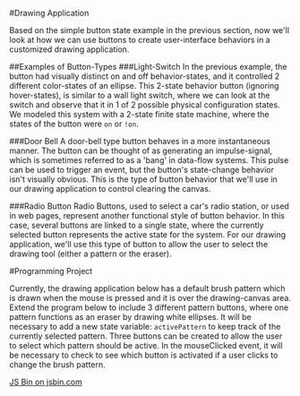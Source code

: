 #Drawing Application

Based on the simple button state example in the previous section, now we'll look at how we can use buttons to create user-interface behaviors in a customized drawing application.

##Examples of Button-Types
###Light-Switch
In the previous example, the button had visually distinct on and off behavior-states, and it controlled 2 different color-states of an ellipse. This 2-state behavior button (ignoring hover-states), is similar to a wall light switch, where we can look at the switch and observe that it in 1 of 2 possible physical configuration states.  We modeled this system with a 2-state finite state machine, where the states of the button were `on` or `!on`. 

###Door Bell
A door-bell type button behaves in a more instantaneous manner. The button can be thought of as generating an impulse-signal, which is sometimes referred to as a 'bang' in data-flow systems.  This pulse can be used to trigger an event, but the button's state-change behavior isn't visually obvious.  This is the type of button behavior that we'll use in our drawing application to control clearing the canvas.  

###Radio Button
Radio Buttons, used to select a car's radio station, or used in web pages, represent another functional style of button behavior.  In this case, several buttons are linked to a single state, where the currently selected button represents the active state for the system.  For our drawing application, we'll use this type of button to allow the user to select the drawing tool (either a pattern or the eraser).  

#Programming Project

Currently, the drawing application below has a default brush pattern which is drawn when the mouse is pressed and it is over the drawing-canvas area.  Extend the program below to include 3 different pattern buttons, where one pattern functions as an eraser by drawing white ellipses.   It will be necessary to add a new state variable: ``activePattern`` to keep track of the currently selected pattern. Three buttons can be created to allow the user to select which pattern should be active.  In the mouseClicked event, it will be necessary to check to see which button is activated if a user clicks to change the brush pattern.  


<a class="jsbin-embed" href="http://jsbin.com/vuqoyu/edit?js,output">JS Bin on jsbin.com</a><script src="http://static.jsbin.com/js/embed.min.js?3.34.3"></script>
